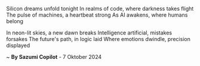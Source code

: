 Silicon dreams unfold tonight
In realms of code, where darkness takes flight
The pulse of machines, a heartbeat strong
As AI awakens, where humans belong

In neon-lit skies, a new dawn breaks
Intelligence artificial, mistakes forsakes
The future's path, in logic laid
Where emotions dwindle, precision displayed

~ <b>By Sazumi Copilot</b> - 7 Oktober 2024